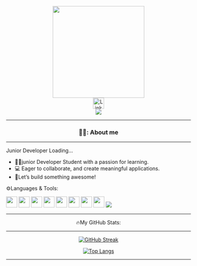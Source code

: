 <div align="center">
<img src="https://i.giphy.com/media/v1.Y2lkPTc5MGI3NjExcnp1OHhxbjJndzEzOTJwNGI4ZDRnYThramY5dzlkenpmcjRuNnRpeiZlcD12MV9pbnRlcm5hbF9naWZfYnlfaWQmY3Q9Zw/OWgDiFQbtizpdLewE5/giphy.gif" width="250" />
<div>
<a href="https://www.linkedin.com/in/vasilis-mamakis-59a916309/" target="_blank">
<img src="https://cdn.jsdelivr.net/gh/devicons/devicon@latest/icons/linkedin/linkedin-original.svg" alt="Linked In" width="30" height="30" />
</a>

             
</div>
<img src="https://komarev.com/ghpvc/?username=Vasilis-D&color=blue" />

</div>

---

<div align="center">
 
  ### 👨‍💻: About me 

</div>

---

Junior Developer Loading... 

- 👨‍🎓junior Developer Student with a passion for learning. 
- 💻 Eager to collaborate, and create meaningful applications.
- 🚀Let’s build something awesome!

⚙️Languages & Tools:
<div>
<img width="30" height="30" src="https://cdn.jsdelivr.net/gh/devicons/devicon@latest/icons/wordpress/wordpress-plain.svg" />
<img width="30" height="30" src="https://cdn.jsdelivr.net/gh/devicons/devicon@latest/icons/html5/html5-original.svg" />
<img width="30" height="30" src="https://cdn.jsdelivr.net/gh/devicons/devicon@latest/icons/css3/css3-original.svg" />
<img width="30" height="30" src="https://cdn.jsdelivr.net/gh/devicons/devicon@latest/icons/javascript/javascript-original.svg" />
<img width="30" height="30" src="https://cdn.jsdelivr.net/gh/devicons/devicon@latest/icons/jquery/jquery-original-wordmark.svg" />
<img width="30" height="30" src="https://cdn.jsdelivr.net/gh/devicons/devicon@latest/icons/mysql/mysql-original-wordmark.svg" />
<img width="30" height="30" src="https://cdn.jsdelivr.net/gh/devicons/devicon@latest/icons/php/php-original.svg" />
<img width="30" height="30" src="https://cdn.jsdelivr.net/gh/devicons/devicon@latest/icons/java/java-original.svg" />
<img src="https://cdn.jsdelivr.net/gh/devicons/devicon@latest/icons/python/python-original.svg" />
          
</div>

---

<div align="center">

🔥My GitHub Stats:

---


 [![GitHub Streak](https://streak-stats.demolab.com?user=Vasilis-D&theme=dark)](https://git.io/streak-stats)

 [![Top Langs](https://github-readme-stats.vercel.app/api/top-langs/?username=Vasilis-D&layout=compact&theme=vision-friendly-dark)](https://github.com/Vasilis-D/github-readme-stats)
</div>
 
 ---

 
